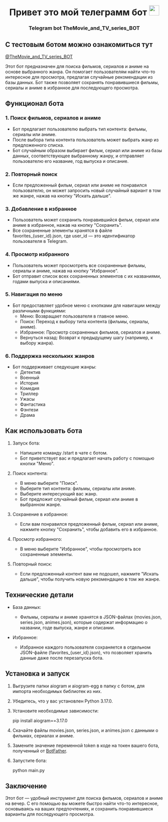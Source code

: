 <h1 align="center">Привет это мой телеграмм бот<a href="https://daniilshat.ru/" target="_blank"></a> 
<img src="https://github.com/blackcater/blackcater/raw/main/images/Hi.gif" height="32"/></h1>
<h3 align="center">Telegram bot TheMovie_and_TV_series_BOT</h3>

## С тестовым ботом можно ознакомиться тут
<a id="myhref" href="https://web.telegram.org/a/#7032899334">@TheMovie_and_TV_series_BOT</a>

Этот бот предназначен для поиска фильмов, сериалов и аниме на основе выбранного жанра. Он помогает пользователям найти что-то интересное для просмотра, предлагая случайные рекомендации из базы данных. Бот также позволяет сохранять понравившиеся фильмы, сериалы и аниме в избранное для последующего просмотра.

## Функционал бота

### 1. Поиск фильмов, сериалов и аниме
   - Бот предлагает пользователю выбрать тип контента: фильмы, сериалы или аниме.
   - После выбора типа контента пользователь может выбрать жанр из предложенного списка.
   - Бот случайным образом выбирает фильм, сериал или аниме из базы данных, соответствующее выбранному жанру, и отправляет пользователю его название, год выпуска и описание.

### 2. Повторный поиск
   - Если предложенный фильм, сериал или аниме не понравился пользователю, он может запросить новый случайный вариант в том же жанре, нажав на кнопку "Искать дальше".

### 3. Добавление в избранное
   - Пользователь может сохранить понравившийся фильм, сериал или аниме в избранное, нажав на кнопку "Сохранить".
   - Все сохраненные элементы хранятся в файле favorites_{user_id}.json, где user_id — это идентификатор пользователя в Telegram.

### 4. Просмотр избранного
   - Пользователь может просмотреть все сохраненные фильмы, сериалы и аниме, нажав на кнопку "Избранное".
   - Бот отправит список всех сохраненных элементов с их названиями, годами выпуска и описаниями.

### 5. Навигация по меню
   - Бот предоставляет удобное меню с кнопками для навигации между различными функциями:
     - Меню: Возвращает пользователя в главное меню.
     - Поиск: Переход к выбору типа контента (фильмы, сериалы, аниме).
     - Избранное: Просмотр сохраненных фильмов, сериалов и аниме.
     - Вернуться назад: Возврат к предыдущему шагу (например, к выбору жанра).

### 6. Поддержка нескольких жанров
   - Бот поддерживает следующие жанры:
     - Детектив
     - Военный
     - История
     - Комедия
     - Триллер
     - Ужасы
     - Фантастика
     - Фэнтези
     - Драма

## Как использовать бота

1. Запуск бота: 
   - Напишите команду /start в чате с ботом.
   - Бот приветствует вас и предлагает начать работу с помощью кнопки "Меню".

2. Поиск контента:
   - В меню выберите "Поиск".
   - Выберите тип контента: фильмы, сериалы или аниме.
   - Выберите интересующий вас жанр.
   - Бот предложит случайный фильм, сериал или аниме в выбранном жанре.

3. Сохранение в избранное:
   - Если вам понравился предложенный фильм, сериал или аниме, нажмите кнопку "Сохранить", чтобы добавить его в избранное.

4. Просмотр избранного:
   - В меню выберите "Избранное", чтобы просмотреть все сохраненные элементы.

5. Повторный поиск:
   - Если предложенный контент вам не подошел, нажмите "Искать дальше", чтобы получить новую рекомендацию в том же жанре.

## Технические детали

- База данных: 
  - Фильмы, сериалы и аниме хранятся в JSON-файлах (movies.json, series.json, animes.json), которые содержат информацию о названии, годе выпуска, жанре и описании.
  
- Избранное:
  - Избранное каждого пользователя сохраняется в отдельном JSON-файле (favorites_{user_id}.json), что позволяет хранить данные даже после перезапуска бота.

## Установка и запуск

1. Выгрузите папки aiogram и aiogram-egg в папку с ботом, для импорта необходимых библиотек из них.
2. Убедитесь, что у вас установлен Python 3.17.0.
3. Установите необходимые зависимости:
  
   pip install aiogram==3.17.0
   
4. Скачайте файлы movies.json, series.json, и animes.json с данными о фильмах, сериалах и аниме.
5. Замените значение переменной token в коде на токен вашего бота, полученный от [BotFather](https://core.telegram.org/bots#botfather).
6. Запустите бота:
  
   python main.py
   
## Заключение
Этот бот — удобный инструмент для поиска фильмов, сериалов и аниме на вечер. С его помощью вы можете быстро найти что-то интересное, основываясь на ваших предпочтениях, и сохранить понравившиеся варианты для последующего просмотра.
